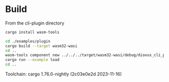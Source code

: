 # Build
From the cli-plugin directory

```sh
cargo install wasm-tools

cd ./examples/plugin
cargo build --target wasm32-wasi
cd ..
wasm-tools component new ../../../target/wasm32-wasi/debug/dioxus_cli_plugin_test.wasm --adapt ../wasi_snapshot_preview1.wasm -o output.wasm
cargo run --example load
cd ..
```

Toolchain: cargo 1.76.0-nightly (2c03e0e2d 2023-11-16)
